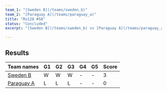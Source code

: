 ```yaml
---
team_1: "[Sweden B](/teams/sweden_b)"
team_2: "[Paraguay A](/teams/paraguay_a)"
title: "Ro128 #58"
status: "Concluded"
excerpt: "[Sweden B](/teams/sweden_b) vs [Paraguay A](/teams/paraguay_a)"

---
```

## Results

| Team names | G1 | G2 | G3 | G4 | G5 | Score |
| -- | -- | -- | -- | -- | -- | -- |
| [Sweden B](/teams/sweden_b) | W | W | W | - | - | 3 |
| [Paraguay A](/teams/paraguay_a) | L | L | L | - | - | 0 |
